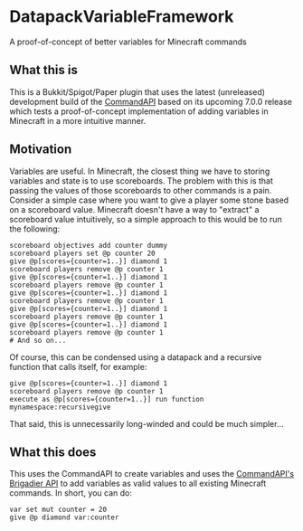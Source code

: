 # DatapackVariableFramework
A proof-of-concept of better variables for Minecraft commands

## What this is
This is a Bukkit/Spigot/Paper plugin that uses the latest (unreleased) development build of the [CommandAPI](https://github.com/JorelAli/CommandAPI) based on its upcoming 7.0.0 release which tests a proof-of-concept implementation of adding variables in Minecraft in a more intuitive manner.

## Motivation
Variables are useful. In Minecraft, the closest thing we have to storing variables and state is to use scoreboards. The problem with this is that passing the values of those scoreboards to other commands is a pain. Consider a simple case where you want to give a player some stone based on a scoreboard value. Minecraft doesn't have a way to "extract" a scoreboard value intuitively, so a simple approach to this would be to run the following:

```mcfunction
scoreboard objectives add counter dummy
scoreboard players set @p counter 20
give @p[scores={counter=1..}] diamond 1
scoreboard players remove @p counter 1
give @p[scores={counter=1..}] diamond 1
scoreboard players remove @p counter 1
give @p[scores={counter=1..}] diamond 1
scoreboard players remove @p counter 1
give @p[scores={counter=1..}] diamond 1
scoreboard players remove @p counter 1
give @p[scores={counter=1..}] diamond 1
scoreboard players remove @p counter 1
# And so on...
```

Of course, this can be condensed using a datapack and a recursive function that calls itself, for example:

```mcfunction
give @p[scores={counter=1..}] diamond 1
scoreboard players remove @p counter 1
execute as @p[scores={counter=1..}] run function mynamespace:recursivegive
```

That said, this is unnecessarily long-winded and could be much simpler...

## What this does
This uses the CommandAPI to create variables and uses the [CommandAPI's Brigadier API](https://commandapi.jorel.dev/6.4.0/brigadier.html) to add variables as valid values to all existing Minecraft commands. In short, you can do:

```mcfunction
var set mut counter = 20
give @p diamond var:counter
```
